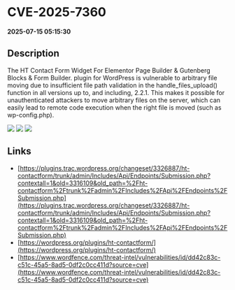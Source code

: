 # CVE-2025-7360

**2025-07-15 05:15:30**

## Description
The HT Contact Form Widget For Elementor Page Builder & Gutenberg Blocks & Form Builder. plugin for WordPress is vulnerable to arbitrary file moving due to insufficient file path validation in the handle_files_upload() function in all versions up to, and including, 2.2.1. This makes it possible for unauthenticated attackers to move arbitrary files on the server, which can easily lead to remote code execution when the right file is moved (such as wp-config.php).

![](https://img.shields.io/static/v1?label=Score&message=9.1&color=red)
![](https://img.shields.io/static/v1?label=Severity&message=CRITICAL&color=red)
![](https://img.shields.io/static/v1?label=CWE&message=Traversal&color=green)

## Links
- [https://plugins.trac.wordpress.org/changeset/3326887/ht-contactform/trunk/admin/Includes/Api/Endpoints/Submission.php?contextall=1&old=3316109&old_path=%2Fht-contactform%2Ftrunk%2Fadmin%2FIncludes%2FApi%2FEndpoints%2FSubmission.php](https://plugins.trac.wordpress.org/changeset/3326887/ht-contactform/trunk/admin/Includes/Api/Endpoints/Submission.php?contextall=1&old=3316109&old_path=%2Fht-contactform%2Ftrunk%2Fadmin%2FIncludes%2FApi%2FEndpoints%2FSubmission.php)
- [https://wordpress.org/plugins/ht-contactform/](https://wordpress.org/plugins/ht-contactform/)
- [https://www.wordfence.com/threat-intel/vulnerabilities/id/dd42c83c-c51c-45a5-8ad5-0df2c0cc411d?source=cve](https://www.wordfence.com/threat-intel/vulnerabilities/id/dd42c83c-c51c-45a5-8ad5-0df2c0cc411d?source=cve)
